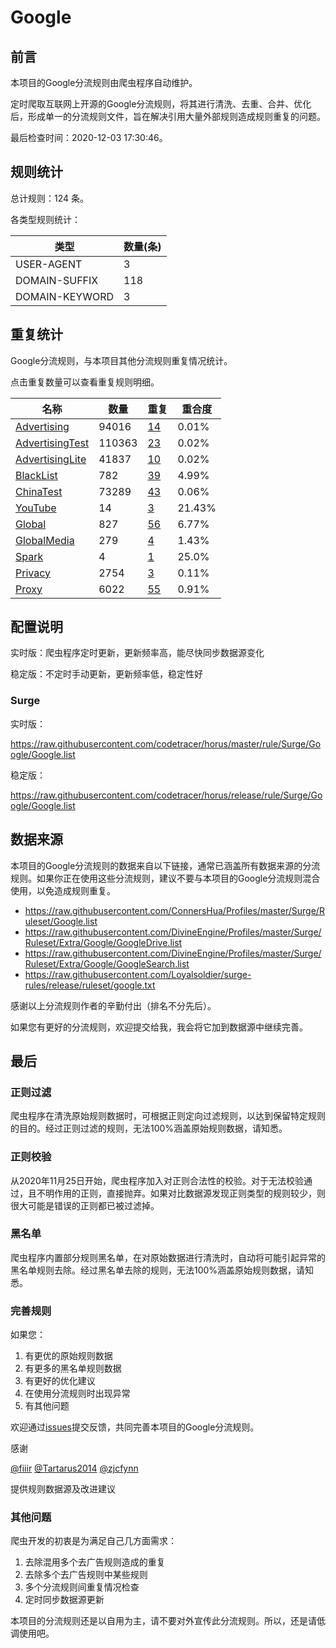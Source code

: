 # Google

## 前言

本项目的Google分流规则由爬虫程序自动维护。

定时爬取互联网上开源的Google分流规则，将其进行清洗、去重、合并、优化后，形成单一的分流规则文件，旨在解决引用大量外部规则造成规则重复的问题。




最后检查时间：2020-12-03 17:30:46。

## 规则统计

总计规则：124 条。

各类型规则统计：

| 类型 | 数量(条) |
| ---- | ---- |
| USER-AGENT | 3 |
| DOMAIN-SUFFIX | 118 |
| DOMAIN-KEYWORD | 3 |
## 重复统计

Google分流规则，与本项目其他分流规则重复情况统计。

点击重复数量可以查看重复规则明细。

| 名称 | 数量 | 重复 | 重合度 |
| ---- | ---- | ---- | ------ |
|  [Advertising](https://github.com/codetracer/horus/tree/master/rule/Surge/Advertising)    | 94016   | [14](https://github.com/codetracer/horus/tree/master/rule/Surge/Google/Repeat.list)   |   0.01% |
|  [AdvertisingTest](https://github.com/codetracer/horus/tree/master/rule/Surge/AdvertisingTest)    | 110363   | [23](https://github.com/codetracer/horus/tree/master/rule/Surge/Google/Repeat.list)   |   0.02% |
|  [AdvertisingLite](https://github.com/codetracer/horus/tree/master/rule/Surge/AdvertisingLite)    | 41837   | [10](https://github.com/codetracer/horus/tree/master/rule/Surge/Google/Repeat.list)   |   0.02% |
|  [BlackList](https://github.com/codetracer/horus/tree/master/rule/Surge/BlackList)    | 782   | [39](https://github.com/codetracer/horus/tree/master/rule/Surge/Google/Repeat.list)   |   4.99% |
|  [ChinaTest](https://github.com/codetracer/horus/tree/master/rule/Surge/ChinaTest)    | 73289   | [43](https://github.com/codetracer/horus/tree/master/rule/Surge/Google/Repeat.list)   |   0.06% |
|  [YouTube](https://github.com/codetracer/horus/tree/master/rule/Surge/YouTube)    | 14   | [3](https://github.com/codetracer/horus/tree/master/rule/Surge/Google/Repeat.list)   |   21.43% |
|  [Global](https://github.com/codetracer/horus/tree/master/rule/Surge/Global)    | 827   | [56](https://github.com/codetracer/horus/tree/master/rule/Surge/Google/Repeat.list)   |   6.77% |
|  [GlobalMedia](https://github.com/codetracer/horus/tree/master/rule/Surge/GlobalMedia)    | 279   | [4](https://github.com/codetracer/horus/tree/master/rule/Surge/Google/Repeat.list)   |   1.43% |
|  [Spark](https://github.com/codetracer/horus/tree/master/rule/Surge/Spark)    | 4   | [1](https://github.com/codetracer/horus/tree/master/rule/Surge/Google/Repeat.list)   |   25.0% |
|  [Privacy](https://github.com/codetracer/horus/tree/master/rule/Surge/Privacy)    | 2754   | [3](https://github.com/codetracer/horus/tree/master/rule/Surge/Google/Repeat.list)   |   0.11% |
|  [Proxy](https://github.com/codetracer/horus/tree/master/rule/Surge/Proxy)    | 6022   | [55](https://github.com/codetracer/horus/tree/master/rule/Surge/Google/Repeat.list)   |   0.91% |
## 配置说明

实时版：爬虫程序定时更新，更新频率高，能尽快同步数据源变化

稳定版：不定时手动更新，更新频率低，稳定性好

### Surge 
实时版：

https://raw.githubusercontent.com/codetracer/horus/master/rule/Surge/Google/Google.list

稳定版：

https://raw.githubusercontent.com/codetracer/horus/release/rule/Surge/Google/Google.list

## 数据来源

本项目的Google分流规则的数据来自以下链接，通常已涵盖所有数据来源的分流规则。如果你正在使用这些分流规则，建议不要与本项目的Google分流规则混合使用，以免造成规则重复。

- https://raw.githubusercontent.com/ConnersHua/Profiles/master/Surge/Ruleset/Google.list
- https://raw.githubusercontent.com/DivineEngine/Profiles/master/Surge/Ruleset/Extra/Google/GoogleDrive.list
- https://raw.githubusercontent.com/DivineEngine/Profiles/master/Surge/Ruleset/Extra/Google/GoogleSearch.list
- https://raw.githubusercontent.com/Loyalsoldier/surge-rules/release/ruleset/google.txt


感谢以上分流规则作者的辛勤付出（排名不分先后）。

如果您有更好的分流规则，欢迎提交给我，我会将它加到数据源中继续完善。

## 最后

### 正则过滤

爬虫程序在清洗原始规则数据时，可根据正则定向过滤规则，以达到保留特定规则的目的。经过正则过滤的规则，无法100%涵盖原始规则数据，请知悉。

### 正则校验

从2020年11月25日开始，爬虫程序加入对正则合法性的校验。对于无法校验通过，且不明作用的正则，直接抛弃。如果对比数据源发现正则类型的规则较少，则很大可能是错误的正则都已被过滤掉。

### 黑名单

爬虫程序内置部分规则黑名单，在对原始数据进行清洗时，自动将可能引起异常的黑名单规则去除。经过黑名单去除的规则，无法100%涵盖原始规则数据，请知悉。

### 完善规则

如果您：

1. 有更优的原始规则数据
2. 有更多的黑名单规则数据
3. 有更好的优化建议
4. 在使用分流规则时出现异常
5. 有其他问题

欢迎通过[issues](https://github.com/codetracer/horus/issues/new)提交反馈，共同完善本项目的Google分流规则。

感谢

[@fiiir](https://github.com/fiiir) [@Tartarus2014](https://github.com/Tartarus2014) [@zjcfynn](https://github.com/zjcfynn) 

提供规则数据源及改进建议

### 其他问题

爬虫开发的初衷是为满足自己几方面需求：

1. 去除混用多个去广告规则造成的重复
2. 去除多个去广告规则中某些规则
3. 多个分流规则间重复情况检查
4. 定时同步数据源更新

本项目的分流规则还是以自用为主，请不要对外宣传此分流规则。所以，还是请低调使用吧。